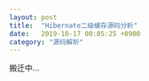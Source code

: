 ```yaml
---
layout: post
title:  "Hibernate二级缓存源码分析"
date:   2019-10-17 00:05:25 +0900
category: "源码解析"
---
```


搬迁中...